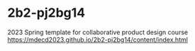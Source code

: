 # 2b2-pj2bg14
2023 Spring template for collaborative product design course
https://mdecd2023.github.io/2b2-pj2bg14/content/index.html
